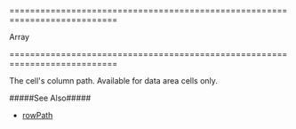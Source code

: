 <!--**
/*-------------------------------------------
    Auto-generated file. Do not modify.
-------------------------------------------

**-->
===========================================================================
<!--type-->Array<!--/type-->
===========================================================================

<!--shortDescription-->
The cell's column path. Available for data area cells only.
<!--/shortDescription-->

<!--fullDescription-->
#####See Also#####
- [rowPath](/Documentation/ApiReference/UI_Widgets/dxPivotGrid/Pivot_Grid_Cell/#rowPath)
<!--/fullDescription-->